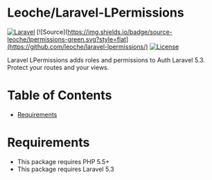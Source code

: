 
# Leoche/Laravel-LPermissions

[![Laravel](https://img.shields.io/badge/Laravel-5.3-red.svg?style=flat)](http://laravel.com)
[![Source](https://img.shields.io/badge/source-leoche/lpermissions-green.svg?style=flat](https://github.com/leoche/laravel-lpermissions/)
[![License](http://img.shields.io/badge/license-MIT-brightgreen.svg?style=flat-square)](https://tldrlegal.com/license/mit-license)

Laravel LPermissions adds roles and permissions to Auth Laravel 5.3. Protect your routes and your views.

# Table of Contents
* [Requirements](#requirements)


# <a name="requirements"></a>Requirements

* This package requires PHP 5.5+
* This package requires Laravel 5.3

